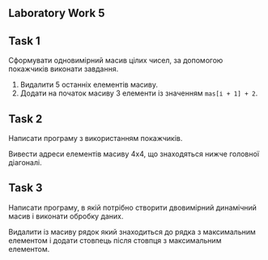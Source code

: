 ## Laboratory Work 5

## Task 1
Сформувати одновимірний масив цілих чисел, за допомогою покажчиків виконати завдання.

1. Видалити 5 останніх елементів масиву.
2. Додати на початок масиву 3 елементи із значенням `mas[і + 1] + 2`.

## Task 2
Написати програму з використанням покажчиків.

Вивести адреси елементів масиву 4х4, що знаходяться нижче головної діагоналі.

## Task 3
Написати програму, в якій потрібно створити двовимірний динамічний масив і виконати обробку даних.

Видалити із масиву рядок який знаходиться до рядка з максимальним елементом і додати стовпець після стовпця з максимальним елементом.
